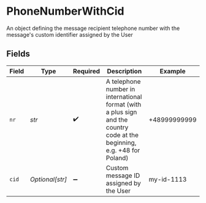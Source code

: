 # PhoneNumberWithCid

An object defining the message recipient telephone number with the message's custom identifier assigned by the User


## Fields

| Field                                                                                                                    | Type                                                                                                                     | Required                                                                                                                 | Description                                                                                                              | Example                                                                                                                  |
| ------------------------------------------------------------------------------------------------------------------------ | ------------------------------------------------------------------------------------------------------------------------ | ------------------------------------------------------------------------------------------------------------------------ | ------------------------------------------------------------------------------------------------------------------------ | ------------------------------------------------------------------------------------------------------------------------ |
| `nr`                                                                                                                     | *str*                                                                                                                    | :heavy_check_mark:                                                                                                       | A telephone number in international format (with a plus sign and the country code at the beginning, e.g. +48 for Poland) | +48999999999                                                                                                             |
| `cid`                                                                                                                    | *Optional[str]*                                                                                                          | :heavy_minus_sign:                                                                                                       | Custom message ID assigned by the User                                                                                   | my-id-1113                                                                                                               |